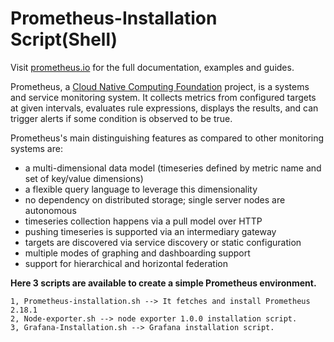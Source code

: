 # Prometheus-Installation Script(Shell)

Visit [prometheus.io](https://prometheus.io) for the full documentation, examples and guides.

Prometheus, a [Cloud Native Computing Foundation](https://cncf.io/) project, is a systems and service monitoring system. It collects metrics from configured targets at given intervals, evaluates rule expressions, displays the results, and can trigger alerts if some condition is observed to be true.

Prometheus's main distinguishing features as compared to other monitoring systems are:

* a multi-dimensional data model (timeseries defined by metric name and set of key/value dimensions)
* a flexible query language to leverage this dimensionality
* no dependency on distributed storage; single server nodes are autonomous
* timeseries collection happens via a pull model over HTTP
* pushing timeseries is supported via an intermediary gateway
* targets are discovered via service discovery or static configuration
* multiple modes of graphing and dashboarding support
* support for hierarchical and horizontal federation


**Here 3 scripts are available to create a simple Prometheus environment.**
```
1, Prometheus-installation.sh --> It fetches and install Prometheus 2.18.1
2, Node-exporter.sh --> node exporter 1.0.0 installation script.
3, Grafana-Installation.sh --> Grafana installation script.
```
